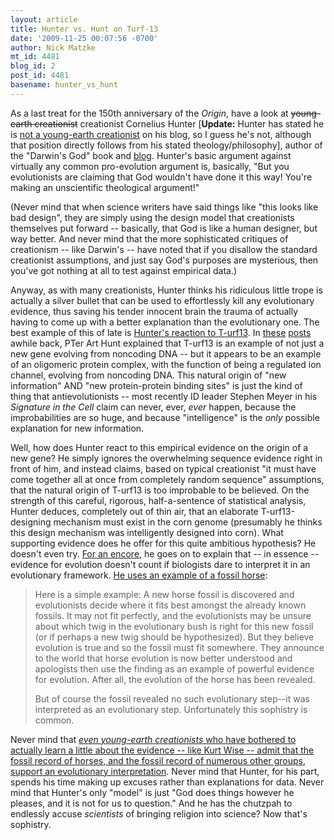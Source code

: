 ```yaml
---
layout: article
title: Hunter vs. Hunt on Turf-13
date: '2009-11-25 00:07:56 -0700'
author: Nick Matzke
mt_id: 4481
blog_id: 2
post_id: 4481
basename: hunter_vs_hunt
---
```

As a last treat for the 150th anniversary of the _Origin_, have a look at ~~young-earth creationist~~ creationist Cornelius Hunter \[**Update:** Hunter has stated he is [not a young-earth creationist](http://darwins-god.blogspot.com/2009/12/de-novo-genes-criticism-from-nick.html#comments) on his blog, so I guess he's not, although that position directly follows from his stated theology/philosophy\], author of the "Darwin's God" book and [blog](http://darwins-god.blogspot.com/).  Hunter's basic argument against virtually any common pro-evolution argument is, basically, "But you evolutionists are claiming that God wouldn't have done it this way!  You're making an unscientific theological argument!"  

(Never mind that when science writers have said things like "this looks like bad design", they are simply using the design model that creationists themselves put forward -- basically, that God is like a human designer, but way better.  And never mind that the more sophisticated critiques of creationism -- like Darwin's -- have noted that if you disallow the standard creationist assumptions, and just say God's purposes are mysterious, then you've got nothing at all to test against empirical data.)

Anyway, as with many creationists, Hunter thinks his ridiculous little trope is actually a silver bullet that can be used to effortlessly kill any evolutionary evidence, thus saving his tender innocent brain the trauma of actually having to come up with a better explanation than the evolutionary one.  The best example of this of late is [Hunter's reaction to T-urf13](http://darwins-god.blogspot.com/2009/11/de-novo-genes-evolutionary-explanation.html).  In [these](http://pandasthumb.org/archives/2007/05/on-the-evolutio-1.html) [posts](http://aghunt.wordpress.com/2009/01/24/behe-and-the-limits-of-evolution/) awhile back, PTer Art Hunt explained that T-urf13 is an example of not just a new gene evolving from noncoding DNA -- but it appears to be an example of an oligomeric protein complex, with the function of being a regulated ion channel, evolving from noncoding DNA.  This natural origin of "new information" AND "new protein-protein binding sites" is just the kind of thing that antievolutionists -- most recently ID leader Stephen Meyer in his _Signature in the Cell_ claim can never, ever, _ever_ happen, because the improbabilities are so huge, and because "intelligence" is the _only_ possible explanation for new information.

Well, how does Hunter react to this empirical evidence on the origin of a new gene? He simply ignores the overwhelming sequence evidence right in front of him, and instead claims, based on typical creationist "it must have come together all at once from completely random sequence" assumptions, that the natural origin of T-urf13 is too improbable to be believed.  On the strength of this careful, rigorous, half-a-sentence of statistical analysis, Hunter deduces, completely out of thin air, that an elaborate T-urf13-designing mechanism must exist in the corn genome (presumably he thinks this design mechanism was intelligently designed into corn).  What supporting evidence does he offer for this quite ambitious hypothesis?  He doesn't even try.  [For an encore](http://darwins-god.blogspot.com/2009/11/de-novo-genes-and-normal-science.html), he goes on to explain that -- in essence -- evidence for evolution doesn't count if biologists dare to interpret it in an evolutionary framework.  [He uses an example of a fossil horse](http://darwins-god.blogspot.com/2009/11/de-novo-genes-and-normal-science.html):

> Here is a simple example: A new horse fossil is discovered and evolutionists decide where it fits best amongst the already known fossils. It may not fit perfectly, and the evolutionists may be unsure about which twig in the evolutionary bush is right for this new fossil (or if perhaps a new twig should be hypothesized). But they believe evolution is true and so the fossil must fit somewhere. They announce to the world that horse evolution is now better understood and apologists then use the finding as an example of powerful evidence for evolution. After all, the evolution of the horse has been revealed.
> 
> But of course the fossil revealed no such evolutionary step--it was interpreted as an evolutionary step. Unfortunately this sophistry is common.

Never mind that [_even young-earth creationists_ who have bothered to actually learn a little about the evidence -- like Kurt Wise -- admit that the fossil record of horses, and the fossil record of numerous other groups, support an evolutionary interpretation](http://pandasthumb.org/archives/2009/01/honest-creation.html).  Never mind that Hunter, for his part, spends his time making up excuses rather than explanations for data.  Never mind that Hunter's only "model" is just "God does things however he pleases, and it is not for us to question."  And he has the chutzpah to endlessly accuse _scientists_ of bringing religion into science?  Now that's sophistry.
